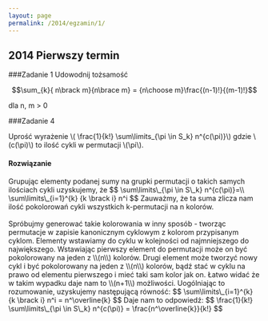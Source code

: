 ```yaml
---
layout: page
permalink: /2014/egzamin/1/
---
```


## 2014 Pierwszy termin

###Zadanie 1
Udowodnij tożsamość

$$\sum_{k}{ n\brack m}{n\brace m} = {n\choose m}\frac{(n-1)!}{(m-1)!}$$

dla n, m > 0


###Zadanie 4

Uprość wyrażenie \\( \frac{1}{k!} \sum\limits\_{\pi \in S\_k} n^{c(\pi)}\\) gdzie \\(c(\pi)\\) to ilość cykli w permutacji \\(\pi\\).
<div data-collapse>
  <h4 class="collapsible">Rozwiązanie</h4>
  <div class="solution">
    <p>
	Grupując elementy podanej sumy na grupki permutacji o takich samych ilościach cykli uzyskujemy, że
	$$ \sum\limits\_{\pi \in S\_k} n^{c(\pi)}=\\
	  \sum\limits\_{i=1}^{k} {k \brack i} n^i   $$
	Zauważmy, że ta suma zlicza nam ilość pokolorowań cykli wszystkich k-permutacji na n kolorów. <br><br>
	Spróbujmy generować takie kolorowania w inny sposób - tworząc permutacje w zapisie kanonicznym cyklowym z kolorom przypisanym cyklom.
	Elementy wstawiamy do cyklu w kolejności od najmniejszego do największego.
	Wstawiając pierwszy element do permutacji może on być pokolorowany na jeden z \\(n\\) kolorów. 
	Drugi element może tworzyć nowy cykl i być pokolorowany na jeden z \\(n\\) kolorów, 
	bądź stać w cyklu na prawo od elementu pierwszego i mieć taki sam kolor jak on.
	Łatwo widać że w takim wypadku daje nam to \\(n+1\\) możliwości. Uogólniając to rozumowanie, uzyskujemy następującą równość:
	$$   \sum\limits\_{i=1}^{k} {k \brack i} n^i =  n^\overline{k} $$
	Daje nam to odpowiedź:
$$ 	\frac{1}{k!} \sum\limits\_{\pi \in S\_k} n^{c(\pi)} = \frac{n^\overline{k}}{k!} $$
	 </p>
  </div>
</div>
